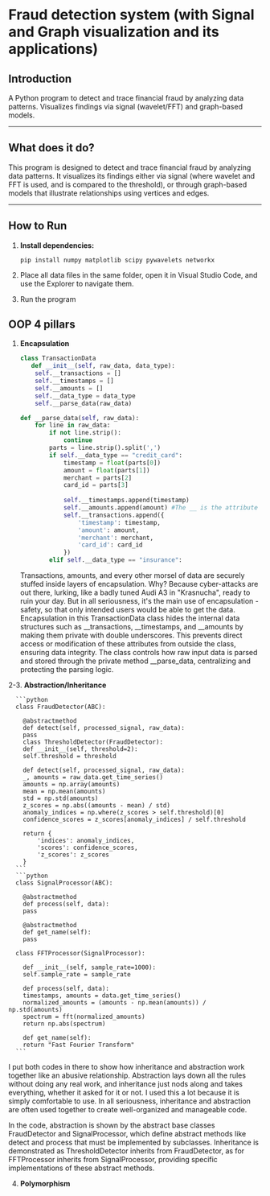 # Fraud detection system (with Signal and Graph visualization and its applications)


## Introduction

A Python program to detect and trace financial fraud by analyzing data patterns. Visualizes findings via signal (wavelet/FFT) and graph-based models.

---

## What does it do?

This program is designed to detect and trace financial fraud by analyzing data patterns. It visualizes its findings either via signal (where wavelet and FFT is used, and is compared to the threshold), or through graph-based models that illustrate relationships using vertices and edges.

---

## How to Run

1. **Install dependencies:**
    ```
    pip install numpy matplotlib scipy pywavelets networkx
    ```
2. Place all data files in the same folder, open it in Visual Studio Code, and use the Explorer to navigate them.

3. Run the program

## OOP 4 pillars

1. **Encapsulation**

    ```python
    class TransactionData
       def __init__(self, raw_data, data_type):
        self.__transactions = []
        self.__timestamps = []
        self.__amounts = []
        self.__data_type = data_type  
        self.__parse_data(raw_data)
    
    def __parse_data(self, raw_data):
        for line in raw_data:
            if not line.strip():  
                continue
            parts = line.strip().split(',')
            if self.__data_type == "credit_card":
                timestamp = float(parts[0])
                amount = float(parts[1])
                merchant = parts[2]
                card_id = parts[3]
                
                self.__timestamps.append(timestamp)
                self.__amounts.append(amount) #The __ is the attribute for encapsulation
                self.__transactions.append({
                    'timestamp': timestamp,
                    'amount': amount,
                    'merchant': merchant,
                    'card_id': card_id
                })
            elif self.__data_type == "insurance":
    ```
    
    Transactions, amounts, and every other morsel of data are securely stuffed inside layers of encapsulation. Why? Because cyber-attacks are out there, lurking, like a badly tuned Audi A3 in "Krasnucha", ready to ruin your day. But in all seriousness, it's the main use of encapsulation - safety, so that only intended users would be able to get the data. Encapsulation in this TransactionData class hides the internal data structures such as __transactions, __timestamps, and __amounts by making them private with double underscores. This prevents direct access or modification of these attributes from outside the class, ensuring data integrity. The class controls how raw input data is parsed and stored through the private method __parse_data, centralizing and protecting the parsing logic.

2-3.  **Abstraction/Inheritance**

      ```python
      class FraudDetector(ABC): 
    
        @abstractmethod
        def detect(self, processed_signal, raw_data):
        pass
        class ThresholdDetector(FraudDetector): 
        def __init__(self, threshold=2):
        self.threshold = threshold

        def detect(self, processed_signal, raw_data):
        _, amounts = raw_data.get_time_series()
        amounts = np.array(amounts)
        mean = np.mean(amounts)
        std = np.std(amounts)
        z_scores = np.abs((amounts - mean) / std)
        anomaly_indices = np.where(z_scores > self.threshold)[0]
        confidence_scores = z_scores[anomaly_indices] / self.threshold

        return {
            'indices': anomaly_indices,
            'scores': confidence_scores,
            'z_scores': z_scores
        }
      ```
      ```python
      class SignalProcessor(ABC): 
    
        @abstractmethod
        def process(self, data):
        pass
    
        @abstractmethod
        def get_name(self):
        pass

      class FFTProcessor(SignalProcessor): 
    
        def __init__(self, sample_rate=1000):
        self.sample_rate = sample_rate
        
        def process(self, data):
        timestamps, amounts = data.get_time_series()
        normalized_amounts = (amounts - np.mean(amounts)) / np.std(amounts)
        spectrum = fft(normalized_amounts)
        return np.abs(spectrum)
    
        def get_name(self):
        return "Fast Fourier Transform"
      ```


I put both codes in there to show how inheritance and abstraction work together like an abusive relationship. Abstraction lays down all the rules without doing any real work, and inheritance just nods along and takes everything, whether it asked for it or not. I used this a lot because it is simply comfortable to use. In all seriousness, inheritance and abstraction are often used together to create well-organized and manageable code.

In the code, abstraction is shown by the abstract base classes FraudDetector and SignalProcessor, which define abstract methods like detect and process that must be implemented by subclasses. Inheritance is demonstrated as ThresholdDetector inherits from FraudDetector, as for FFTProcessor inherits from SignalProcessor, providing specific implementations of these abstract methods.

4.  **Polymorphism**
     ```python
      

   
